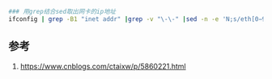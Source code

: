 



```sh
### 用grep结合sed取出网卡的ip地址  
ifconfig | grep -B1 "inet addr" |grep -v "\-\-" |sed -n -e 'N;s/eth[0−9].*\n.*addr:[0−9]{1,3}\.[0−9]{1,3}\.[0−9]{1,3}\.[0−9]{1,3}.*/\1 \2/p'  
```

## 参考

1. https://www.cnblogs.com/ctaixw/p/5860221.html